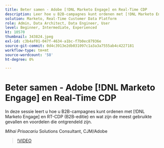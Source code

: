 ```yaml
---
title: Beter samen - Adobe [!DNL Marketo Engage] en Real-Time CDP
description: Leer hoe u B2B-campagnes kunt ordenen met [!DNL Marketo Engage] en RT-CDP (B2B-editie)
solution: Marketo, Real-Time Customer Data Platform
role: Admin, Data Architect, Data Engineer, User
level: Beginner, Intermediate, Experienced
kt: 10570
thumbnail: 343824.jpeg
exl-id: c3b4af01-047f-4634-a1bc-f7b0ec87936e
source-git-commit: 0d4c3913e2db031097c1a3a3a7555ab4c4227181
workflow-type: tm+mt
source-wordcount: '58'
ht-degree: 0%

---
```


# Beter samen - Adobe [!DNL Marketo Engage] en Real-Time CDP

In deze sessie leert u hoe u B2B-campagnes kunt ordenen met [!DNL Marketo Engage] en RT-CDP (B2B-editie) en wat zijn de meest gebruikte gevallen en voordelen die ontgrendeld zijn.

*Mihai Prisacariu* Solutions Consultant, CJM/Adobe

>[!VIDEO](https://video.tv.adobe.com/v/343824/?quality=12&learn=on)
